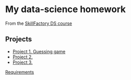 # My data-science homework
From the [SkillFactory DS course](https://skillfactory.ru/data-scientist)
## Projects
* [Project 1. Guessing game](https://github.com/madskillskill/sf_data_science/tree/main/Project%20%231)
* [Project 2. ](https://github.com/madskillskill/sf_data_science/tree/main/Project%20%232)
* [Project 3. ](https://github.com/madskillskill/sf_data_science/tree/main/Project%20%233)

[Requirements](https://github.com/madskillskill/sf_data_science/blob/main/requirements.txt)